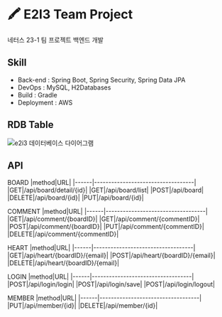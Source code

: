 # 🖍 E2I3 Team Project
네터스 23-1 팀 프로젝트 백엔드 개발

## Skill
- Back-end : Spring Boot, Spring Security, Spring Data JPA
- DevOps : MySQL, H2Databases
- Build : Gradle
- Deployment : AWS

## RDB Table
![e2i3 데이터베이스 다이어그램](https://user-images.githubusercontent.com/46291115/236372611-366ad6bd-878c-4d09-a76a-5aaabd81ff41.png)

## API
BOARD
|method|URL|
|------|-----------------------------------|
|GET|/api/board/detail/{id}|
|GET|/api/board/list|
|POST|/api/board|
|DELETE|/api/board/{id}|
|PUT|/api/board/{id}|

COMMENT
|method|URL|
|------|-----------------------------------|
|GET|/api/comment/{boardID}|
|GET|/api/comment/{commentID}|
|POST|/api/comment/{boardID}|
|PUT|/api/comment/{commentID}|
|DELETE|/api/comment/{commentID}|

HEART
|method|URL|
|------|-----------------------------------|
|GET|/api/heart/{boardID}/{email}|
|POST|/api/heart/{boardID}/{email}|
|DELETE|/api/heart/{boardID}/{email}|

LOGIN
|method|URL|
|------|-----------------------------------|
|POST|/api/login/login|
|POST|/api/login/save|
|POST|/api/login/logout|

MEMBER
|method|URL|
|------|-----------------------------------|
|PUT|/api/member/{id}|
|DELETE|/api/member/{id}|
